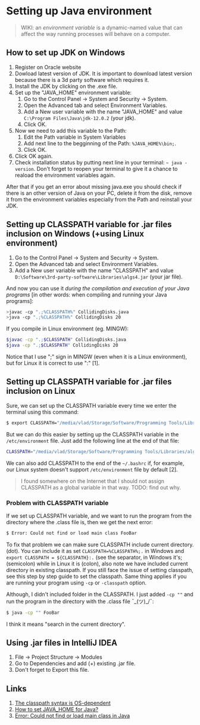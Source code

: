 ﻿# Setting up Java environment

> WIKI: an *environment variable* is a dynamic-named value that can affect the way running processes will behave on a computer.

## How to set up JDK on Windows

1. Register on Oracle website
2. Dowload latest version of JDK. It is important to download latest version because there is a 3d party software which requires it.
3. Install the JDK by clicking on the .exe file.
4. Set up the "JAVA_HOME" environment variable:
   1. Go to the Control Panel -> System and Security -> System.
   2. Open the Advanced tab and select Environment Variables.
   3. Add a New user variable with the name "JAVA_HOME" and value `C:\Program Files\Java\jdk-12.0.2` (your jdk).
   4. Click OK.
5. Now we need to add this variable to the Path:
   1. Edit the Path variable in System Variables
   2. Add next line to the begginning of the Path: `%JAVA_HOME%\bin;`.
   3. Click OK.
6. Click OK again.
7. Check installation status by putting next line in your terminal: `~ java -version`. Don't forget to reopen your terminal to give it a chance to reaload the environment variables again.

After that if you get an error about missing java.exe you should check if there is an other version of Java on your PC, delete it from the disk, remove it from the environment variables especially from the Path and reinstall your JDK.

## Setting up CLASSPATH variable for .jar files inclusion on Windows (+using Linux environment)

1. Go to the Control Panel -> System and Security -> System.
2. Open the Advanced tab and select Environment Variables.
3. Add a New user variable with the name "CLASSPATH" and value `D:\Software\3rd-party-software\Libraries\algs4.jar` (your jar file).

And now you can use it *during the compilation and execution of your Java programs* [in other words: when compiling and running your Java programs]:

```sh
>javac -cp ".;%CLASSPATH%" CollidingDisks.java
>java -cp ".;%CLASSPATH%" CollidingDisks 20
```

If you compile in Linux environment (eg. MINGW):

```sh
$javac -cp ".;$CLASSPATH" CollidingDisks.java
$java -cp ".;$CLASSPATH" CollidingDisks 20
```

Notice that I use ";" sign in MINGW (even when it is a Linux environment), but for Linux it is correct to use ":" [1]. 

## Setting up CLASSPATH variable for .jar files inclusion on Linux

Sure, we can set up the CLASSPATH variable every time we enter the terminal using this command:

```Bash
$ export CLASSPATH="/media/vlad/Storage/Software/Programming Tools/Libraries/algs4.jar"
```

But we can do this easier by setting up the CLASSPATH variable in the `/etc/environment` file. Just add the following line at the end of that file:

```Bash
CLASSPATH="/media/vlad/Storage/Software/Programming Tools/Libraries/algs4.jar"
```

We can also add CLASSPATH to the end of the `~/.bashrc` if, for example, our Linux system doesn't support `/etc/environment` file by default [2].

> I found somewhere on the Internet that I should not assign CLASSPATH as a global variable in that way. TODO: find out why.

### Problem with CLASSPATH variable

If we set up CLASSPATH variable, and we want to run the program from the directory where the .class file is, then we get the next error:

```bash
$ Error: Could not find or load main class FooBar
```

To fix that problem we can make sure CLASSPATH include current directory. (dot). You can include it as set `CLASSPATH=%CLASSPATH%;.` in Windows and `export CLASSPATH = ${CLASSPATH}:.` (see the separator, in Windows it's;(semicolon) while in Linux it is (colon), also note we have included current directory in existing classpath. If you still face the issue of setting classpath, see this step by step guide to set the classpath. Same thing applies if you are running your program using `-cp` or `-classpath` option.

Although, I didn't included folder in the CLASSPATH. I just added `-cp ""` and run the program in the directory with the .class file ¯\_(ツ)_/¯:

```bash
$ java -cp "" FooBar
```

I think it means "search in the current directory".

## Using .jar files in IntelliJ IDEA

1. File -> Project Structure -> Modules
2. Go to Dependencies and add (+) existing .jar file.
3. Don't forget to Export this file.

## Links

1. [The classpath syntax is OS-dependent](https://stackoverflow.com/questions/4528438/classpath-does-not-work-under-linux#answer-4528456)
2. [How to set JAVA_HOME for Java?](https://askubuntu.com/questions/175514/how-to-set-java-home-for-java#answer-175547)
3. [Error: Could not find or load main class in Java](https://javarevisited.blogspot.com/2015/04/error-could-not-find-or-load-main-class-helloworld-java.html)																																																																																																																									